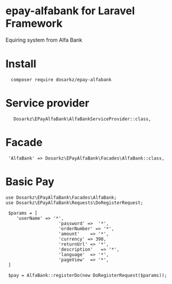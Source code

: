 # epay-alfabank for Laravel Framework
Equiring system from Alfa Bank

# Install

```
  composer require dosarkz/epay-alfabank
```

# Service provider

```
   Dosarkz\EPayAlfaBank\AlfaBankServiceProvider::class,
```

# Facade

```
 'AlfaBank' => Dosarkz\EPayAlfaBank\Facades\AlfaBank::class,
```
# Basic Pay

```
use Dosarkz\EPayAlfaBank\Facades\AlfaBank;
use Dosarkz\EPayAlfaBank\Requests\DoRegisterRequest;

 $params = [
    'userName' => '*',
                    'password' =>  '*',
                    'orderNumber' => '*',
                    'amount'    => '*',
                    'currency' => 398,
                    'returnUrl' => '*',
                    'description'   => '*',
                    'language'  => '*',
                    'pageView'  => '*',
 ]
 
 $pay = AlfaBank::registerDo(new DoRegisterRequest($params));
 ```

